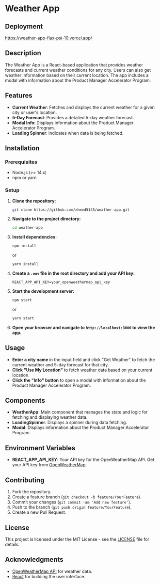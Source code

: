 # Weather App

## Deployment
https://weather-app-flax-psi-10.vercel.app/

## Description

The Weather App is a React-based application that provides weather forecasts and current weather conditions for any city. Users can also get weather information based on their current location. The app includes a modal with information about the Product Manager Accelerator Program.

## Features

- **Current Weather**: Fetches and displays the current weather for a given city or user's location.
- **5-Day Forecast**: Provides a detailed 5-day weather forecast.
- **Modal Info**: Displays information about the Product Manager Accelerator Program.
- **Loading Spinner**: Indicates when data is being fetched.

## Installation

### Prerequisites

- Node.js (>= 14.x)
- npm or yarn

### Setup

1. **Clone the repository:**

    ```bash
    git clone https://github.com/ahmed5145/weather-app.git
    ```

2. **Navigate to the project directory:**

    ```bash
    cd weather-app
    ```

3. **Install dependencies:**

    ```bash
    npm install
    ```
    or
    ```bash
    yarn install
    ```

4. **Create a `.env` file in the root directory and add your API key:**

    ```env
    REACT_APP_API_KEY=your_openweathermap_api_key
    ```

5. **Start the development server:**

    ```bash
    npm start
    ```
    or
    ```bash
    yarn start
    ```

6. **Open your browser and navigate to `http://localhost:3000` to view the app.**

## Usage

- **Enter a city name** in the input field and click "Get Weather" to fetch the current weather and 5-day forecast for that city.
- **Click "Use My Location"** to fetch weather data based on your current location.
- **Click the "Info" button** to open a modal with information about the Product Manager Accelerator Program.

## Components

- **WeatherApp**: Main component that manages the state and logic for fetching and displaying weather data.
- **LoadingSpinner**: Displays a spinner during data fetching.
- **Modal**: Displays information about the Product Manager Accelerator Program.

## Environment Variables

- **REACT_APP_API_KEY**: Your API key for the OpenWeatherMap API. Get your API key from [OpenWeatherMap](https://openweathermap.org/api).

## Contributing

1. Fork the repository.
2. Create a feature branch (`git checkout -b feature/YourFeature`).
3. Commit your changes (`git commit -am 'Add new feature'`).
4. Push to the branch (`git push origin feature/YourFeature`).
5. Create a new Pull Request.

## License

This project is licensed under the MIT License - see the [LICENSE](LICENSE) file for details.

## Acknowledgments

- [OpenWeatherMap API](https://openweathermap.org/api) for weather data.
- [React](https://reactjs.org/) for building the user interface.
